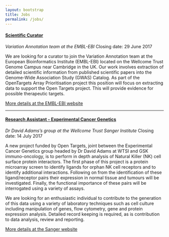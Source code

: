 ```yaml
---
layout: bootstrap
title: Jobs
permalink: /jobs/
---
```


#### [Scientific Curator](https://www.embl.de/jobs/searchjobs/index.php?ref=EBI_00965&newlang=1)
*Variation Annotation team at the EMBL-EBI*
Closing date: 29 June 2017

We are looking for a curator to join the Variation Annotation team at the European Bioinformatics Institute (EMBL-EBI) located on the Wellcome Trust Genome Campus near Cambridge in the UK. Our work involves extraction of detailed scientific information from published scientific papers into the Genome-Wide Association Study (GWAS) Catalog. As part of the OpenTargets Array Prioritisation project this position will focus on extracting data to support the Open Targets project. This will provide evidence for possible therapeutic targets.


[More details at the EMBL-EBI website](https://www.embl.de/jobs/searchjobs/index.php?ref=EBI_00965&newlang=1)


***


#### [Research Assistant - Experimental Cancer Genetics](https://jobs.sanger.ac.uk/wd/plsql/wd_portal.show_job?p_web_site_id=1764&p_web_page_id=317806)
*Dr David Adams’s group at the Wellcome Trust Sanger Institute*
Closing date: 14 July 2017

A new project funded by Open Targets, joint between the Experimental Cancer Genetics group headed by Dr David Adams at WTSI and GSK immuno-oncology, is to perform in depth analysis of Natural Killer (NK) cell surface protein interactors. The first phase of this project is a protein microarray screen to identify ligands for orphan NK cell receptors and to identify additional interactions. Following on from the identification of these ligand/receptor pairs their expression in normal tissue and tumours will be investigated. Finally, the functional importance of these pairs will be interrogated using a variety of assays.

We are looking for an enthusiastic individual to contribute to the generation of this data using a variety of laboratory techniques such as cell culture including manipulation of genes, flow cytometry, gene and protein expression analysis. Detailed record keeping is required, as is contribution to data analysis, review and reporting.


[More details at the Sanger website](https://jobs.sanger.ac.uk/wd/plsql/wd_portal.show_job?p_web_site_id=1764&p_web_page_id=317806)


